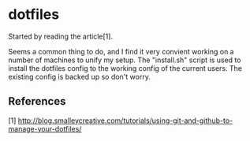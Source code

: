 # dotfiles


Started by reading the article[1].

Seems a common thing to do, and I find it very convient working on a number of machines to unify my setup.
The "install.sh" script is used to install the dotfiles config to the working config of the current users.
The existing config is backed up so don't worry.


## References

[1] http://blog.smalleycreative.com/tutorials/using-git-and-github-to-manage-your-dotfiles/
